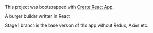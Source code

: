 This project was bootstrapped with [Create React App](https://github.com/facebookincubator/create-react-app).

A burger builder written in React

Stage 1 branch is the base version of this app without Redux, Axios etc.